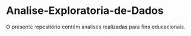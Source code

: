 # Analise-Exploratoria-de-Dados
 O presente repositório contém analises realizadas para fins educacionais.
